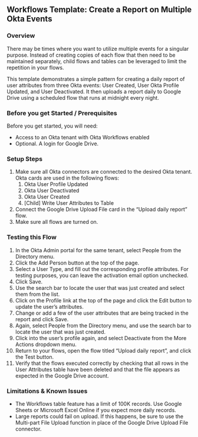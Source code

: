 ## **Workflows Template: Create a Report on Multiple Okta Events**


### **Overview**

There may be times where you want to utilize multiple events for a singular purpose. Instead of creating copies of each flow that then need to be maintained separately, child flows and tables can be leveraged to limit the repetition in your flows.  

This template demonstrates a simple pattern for creating a daily report of user attributes from three Okta events: User Created, User Okta Profile Updated, and User Deactivated. It then uploads a report daily to Google Drive using a scheduled flow that runs at midnight every night.  


### **Before you get Started / Prerequisites**

Before you get started, you will need:


*   Access to an Okta tenant with Okta Workflows enabled
*   Optional. A login for Google Drive. 


### **Setup Steps**

1. Make sure all Okta connectors are connected to the desired Okta tenant.  Okta cards are used in the following flows:
    1. Okta User Profile Updated
    2. Okta User Deactivated
    3. Okta User Created
    4. [Child] Write User Attributes to Table
2. Connect the Google Drive Upload File card in the “Upload daily report” flow.
3. Make sure all flows are turned on.  


### **Testing this Flow**

1. In the Okta Admin portal for the same tenant, select People from the Directory menu.
2. Click the Add Person button at the top of the page.
3. Select a User Type, and fill out the corresponding profile attributes.  For testing purposes, you can leave the activation email option unchecked.  
4. Click Save.
5. Use the search bar to locate the user that was just created and select them from the list.
6. Click on the Profile link at the top of the page and click the Edit button to update the user’s attributes.
7. Change or add a few of the user attributes that are being tracked in the report and click Save.
8. Again, select People from the Directory menu, and use the search bar to locate the user that was just created.
9. Click into the user’s profile again, and select Deactivate from the More Actions dropdown menu.
10. Return to your flows, open the flow titled “Upload daily report”, and click the Test button.
11. Verify that the flows executed correctly by checking that all rows in the User Attributes table have been deleted and that the file appears as expected in the Google Drive account.  


### **Limitations & Known Issues**

*   The Workflows table feature has a limit of 100K records.  Use Google Sheets or Microsoft Excel Online if you expect more daily records.
*   Large reports could fail on upload.  If this happens, be sure to use the Multi-part File Upload function in place of the Google Drive Upload File connector.  
